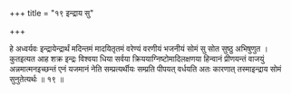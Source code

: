 +++
title = "१९ इन्द्राय सु"

+++

हे अध्वर्यवः इन्द्रायेन्द्रार्थं मदिन्तमं मादयितृतमं वरेण्यं वरणीयं भजनीयं सोमं सु सोत सुष्ठु अभिषुणुत । कुतइत्यत आह शक्र इन्द्रः विश्वया धिया सर्वया क्रिययाग्निष्टोमादिलक्षणया हिन्वानं प्रीणयन्तं वाजयुं अन्नमात्मनइच्छन्तं एनं यजमानं नेति सम्प्रत्यर्थीयः सम्प्रति पीपयत् वर्धयति अतः कारणात् तस्माइन्द्राय सोमं सुनुतेत्यर्थः ॥ १९ ॥